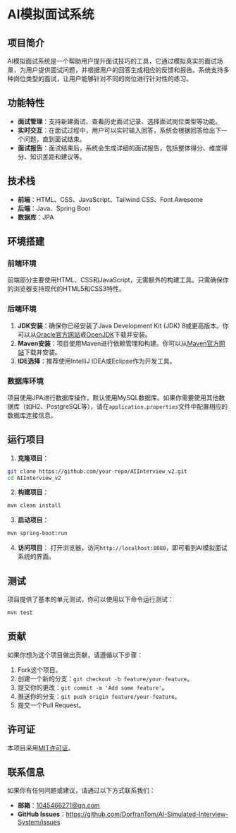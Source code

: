 # AI模拟面试系统

## 项目简介
AI模拟面试系统是一个帮助用户提升面试技巧的工具，它通过模拟真实的面试场景，为用户提供面试问题，并根据用户的回答生成相应的反馈和报告。系统支持多种岗位类型的面试，让用户能够针对不同的岗位进行针对性的练习。

## 功能特性
- **面试管理**：支持新建面试、查看历史面试记录、选择面试岗位类型等功能。
- **实时交互**：在面试过程中，用户可以实时输入回答，系统会根据回答给出下一个问题，直到面试结束。
- **面试报告**：面试结束后，系统会生成详细的面试报告，包括整体得分、维度得分、知识差距和建议等。


## 技术栈
- **前端**：HTML、CSS、JavaScript、Tailwind CSS、Font Awesome
- **后端**：Java、Spring Boot
- **数据库**：JPA

## 环境搭建

### 前端环境
前端部分主要使用HTML、CSS和JavaScript，无需额外的构建工具。只需确保你的浏览器支持现代的HTML5和CSS3特性。

### 后端环境
1. **JDK安装**：确保你已经安装了Java Development Kit (JDK) 8或更高版本。你可以从[Oracle官方网站](https://www.oracle.com/java/technologies/javase-downloads.html )或[OpenJDK](https://openjdk.java.net/ )下载并安装。
2. **Maven安装**：项目使用Maven进行依赖管理和构建。你可以从[Maven官方网站](https://maven.apache.org/download.cgi )下载并安装。
3. **IDE选择**：推荐使用IntelliJ IDEA或Eclipse作为开发工具。

### 数据库环境
项目使用JPA进行数据库操作，默认使用MySQL数据库。如果你需要使用其他数据库（如H2、PostgreSQL等），请在`application.properties`文件中配置相应的数据库连接信息。

## 运行项目
1. **克隆项目**：
```bash
git clone https://github.com/your-repo/AIInterview_v2.git 
cd AIInterview_v2
```
2. **构建项目**：
```bash
mvn clean install
```
3. **启动项目**：
```bash
mvn spring-boot:run
```
4. **访问项目**：
   打开浏览器，访问`http://localhost:8080`，即可看到AI模拟面试系统的界面。

## 测试
项目提供了基本的单元测试，你可以使用以下命令运行测试：
```bash
mvn test
```

## 贡献
如果你想为这个项目做出贡献，请遵循以下步骤：
1. Fork这个项目。
2. 创建一个新的分支：`git checkout -b feature/your-feature`。
3. 提交你的更改：`git commit -m 'Add some feature'`。
4. 推送你的分支：`git push origin feature/your-feature`。
5. 提交一个Pull Request。

## 许可证
本项目采用[MIT许可证](LICENSE)。

## 联系信息
如果你有任何问题或建议，请通过以下方式联系我们：
- **邮箱**：1045466271@qq.com
- **GitHub Issues**：[https://github.com/DorfranTom/AI-Simulated-Interview-System/issues ](https://github.com/DorfranTom/AI-Simulated-Interview-System/issues )              
